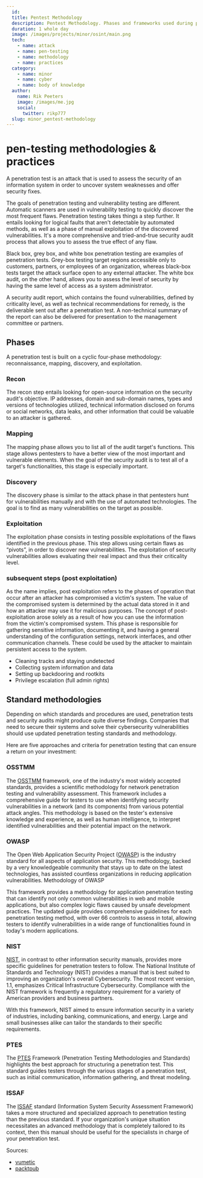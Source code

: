 ```yaml
---
  id: 
  title: Pentest Methodology
  description: Pentest Methodology. Phases and frameworks used during pen-tests.
  duration: 1 whole day
  image: /images/projects/minor/osint/main.png
  tech:
    - name: attack
    - name: pen-testing
    - name: methodology
    - name: practices
  category:
    - name: minor
    - name: cyber
    - name: body of knowledge
  author:
    name: Rik Peeters
    image: /images/me.jpg
    social:
      twitter: rikp777
  slug: minor_pentest-methodology
---
```



# pen-testing methodologies & practices

A penetration test is an attack that is used to assess the security of an information system in order to uncover system weaknesses and offer security fixes.

The goals of penetration testing and vulnerability testing are different. Automatic scanners are used in vulnerability testing to quickly discover the most frequent flaws. Penetration testing takes things a step further. It entails looking for logical faults that aren't detectable by automated methods, as well as a phase of manual exploitation of the discovered vulnerabilities. It's a more comprehensive and tried-and-true security audit process that allows you to assess the true effect of any flaw.

Black box, grey box, and white box penetration testing are examples of penetration tests. Grey-box testing target regions accessible only to customers, partners, or employees of an organization, whereas black-box tests target the attack surface open to any external attacker. The white box audit, on the other hand, allows you to assess the level of security by having the same level of access as a system administrator.

A security audit report, which contains the found vulnerabilities, defined by criticality level, as well as technical recommendations for remedy, is the deliverable sent out after a penetration test. A non-technical summary of the report can also be delivered for presentation to the management committee or partners.

## Phases 

A penetration test is built on a cyclic four-phase methodology: reconnaissance, mapping, discovery, and exploitation.

### Recon

The recon step entails looking for open-source information on the security audit's objective. IP addresses, domain and sub-domain names, types and versions of technologies utilized, technical information disclosed on forums or social networks, data leaks, and other information that could be valuable to an attacker is gathered.

### Mapping

The mapping phase allows you to list all of the audit target's functions. This stage allows pentesters to have a better view of the most important and vulnerable elements. When the goal of the security audit is to test all of a target's functionalities, this stage is especially important.

### Discovery

The discovery phase is similar to the attack phase in that pentesters hunt for vulnerabilities manually and with the use of automated technologies. The goal is to find as many vulnerabilities on the target as possible.

### Exploitation

The exploitation phase consists in testing possible exploitations of the flaws identified in the previous phase. This step allows using certain flaws as “pivots”, in order to discover new vulnerabilities. The exploitation of security vulnerabilities allows evaluating their real impact and thus their criticality level.

### subsequent steps (post exploitation)

As the name implies, post exploitation refers to the phases of operation that occur after an attacker has compromised a victim's system. The value of the compromised system is determined by the actual data stored in it and how an attacker may use it for malicious purposes. The concept of post-exploitation arose solely as a result of how you can use the information from the victim's compromised system. This phase is responsible for gathering sensitive information, documenting it, and having a general understanding of the configuration settings, network interfaces, and other communication channels. These could be used by the attacker to maintain persistent access to the system.

- Cleaning tracks and staying undetected
- Collecting system information and data
- Setting up backdooring and rootkits
- Privilege escalation (full admin rights)

## Standard methodologies 

Depending on which standards and procedures are used, penetration tests and security audits might produce quite diverse findings. Companies that need to secure their systems and solve their cybersecurity vulnerabilities should use updated penetration testing standards and methodology.

Here are five approaches and criteria for penetration testing that can ensure a return on your investment:

### OSSTMM

The [OSSTMM](https://www.isecom.org/OSSTMM.3.pdf) framework, one of the industry's most widely accepted standards, provides a scientific methodology for network penetration testing and vulnerability assessment. This framework includes a comprehensive guide for testers to use when identifying security vulnerabilities in a network (and its components) from various potential attack angles. This methodology is based on the tester's extensive knowledge and experience, as well as human intelligence, to interpret identified vulnerabilities and their potential impact on the network.

### OWASP

The Open Web Application Security Project ([OWASP](https://owasp.org/)) is the industry standard for all aspects of application security. This methodology, backed by a very knowledgeable community that stays up to date on the latest technologies, has assisted countless organizations in reducing application vulnerabilities. Methodology of OWASP

This framework provides a methodology for application penetration testing that can identify not only common vulnerabilities in web and mobile applications, but also complex logic flaws caused by unsafe development practices. The updated guide provides comprehensive guidelines for each penetration testing method, with over 66 controls to assess in total, allowing testers to identify vulnerabilities in a wide range of functionalities found in today's modern applications.

### NIST

[NIST](https://www.nist.gov/cyberframework), in contrast to other information security manuals, provides more specific guidelines for penetration testers to follow. The National Institute of Standards and Technology (NIST) provides a manual that is best suited to improving an organization's overall Cybersecurity. The most recent version, 1.1, emphasizes Critical Infrastructure Cybersecurity. Compliance with the NIST framework is frequently a regulatory requirement for a variety of American providers and business partners.

With this framework, NIST aimed to ensure information security in a variety of industries, including banking, communications, and energy. Large and small businesses alike can tailor the standards to their specific requirements.

### PTES

The [PTES](http://www.pentest-standard.org/index.php/Main_Page) Framework (Penetration Testing Methodologies and Standards) highlights the best approach for structuring a penetration test. This standard guides testers through the various stages of a penetration test, such as initial communication, information gathering, and threat modeling.

### ISSAF

The [ISSAF](https://www.oissg.org/) standard (Information System Security Assessment Framework) takes a more structured and specialized approach to penetration testing than the previous standard. If your organization's unique situation necessitates an advanced methodology that is completely tailored to its context, then this manual should be useful for the specialists in charge of your penetration test. 





Sources:

- [vumetic](https://www.vumetric.com/blog/top-penetration-testing-methodologies/)
- [packtpub](https://subscription.packtpub.com/book/networking-and-servers/9781782163589/7/ch07lvl1sec34/what-is-post-exploitation)
